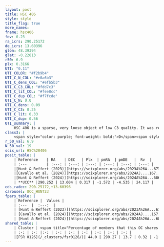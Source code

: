 ```yaml
---
layout: post
title: HSC 406
style: style
title_flag: true
more_names: 
fname: hsc406
fov: 0.23
ra_icrs: 290.25172
de_icrs: 13.60396
glon: 48.39394
glat: -0.22813
r50: 6.9
plx: 0.3166
UTI: "0.11"
UTI_COLOR: "#f2b9b4"
UTI_C_N_COL: "#e0a6b3"
UTI_C_dens_COL: "#efb5b3"
UTI_C_C3_COL: "#fdd7c3"
UTI_C_lit_COL: "#fee8cc"
UTI_C_dup_COL: "#f7fcde"
UTI_C_N: 0.0
UTI_C_dens: 0.09
UTI_C_C3: 0.25
UTI_C_lit: 0.33
UTI_C_dup: 0.56
UTI_summary: |
    HSC 406 is a sparse, very loose object of low C3 quality. It was recently reported in the literature.<br><br>This is likely a unique object, which shares a moderate percentage of members with at least one previously reported entry.<br><br><span style="color: #99180f; font-weight: bold;">Warning: </span>contains less than 25 stars with <i>P>0.5</i> estimated.
class3: |
    <span style="color: purple; font-weight: bold;">D</span><span style="color: #FFC300; font-weight: bold;">B</span>
r_50_val: 6.9
N_50_val: 19
scix_url: HSC%20406
posit_table: |
    | Reference    | RA    | DEC   | Plx  | pmRA  | pmDE   |  Rv  |
    | :---         | :---: | :---: | :---: | :---: | :---: | :---: |
    |[Hunt & Reffert (2023)](https://scixplorer.org/abs/2023A%26A...673A.114H) | 290.289 | 13.588 | 0.318 | -1.587 | -4.503 | 24.095 |
    |[Cavallo et al. (2024)](https://scixplorer.org/abs/2024AJ....167...12C) | 290.263 | 13.591 | 0.321 | -- | -- | -- |
    |[Hunt & Reffert (2024)](https://scixplorer.org/abs/2024A%26A...686A..42H) | 290.289 | 13.588 | 0.318 | -1.587 | -4.503 | 24.095 |
    | **UCC** |290.252 | 13.604 | 0.317 | -1.572 | -4.535 | 24.117 | 
cds_radec: 290.25172,+13.60396
carousel: UCC_HUNT23
fpars_table: |
    | Reference |  Values |
    | :---  |  :---:  |
    | [Hunt & Reffert (2023)](https://scixplorer.org/abs/2023A%26A...673A.114H) | `AV50=4.945, diffAV50=2.695, MOD50=12.225, logAge50=7.139` |
    | [Cavallo et al. (2024)](https://scixplorer.org/abs/2024AJ....167...12C) | `AV50=4.67, dMod50=12.87, logAge50=7.09, [Fe/H]50=-0.09` |
    | [Hunt & Reffert (2024)](https://scixplorer.org/abs/2024A%26A...686A..42H) | `MassJ=966.980` |
shared_table: |
    | Cluster | <span title="Percentage of members that this OC shares with the ones listed">%</span>   | RA   | DEC   | Plx   | pmRA  | pmDE  | Rv | UTI |
    | :-: | :-: |:-: | :-: | :-: | :-: | :-: | :-: | :-: |
    |[FSR 0126](/_clusters/fsr0126/)| 44.0 | 290.27 | 13.7 | 0.32 | -1.61 | -4.53 | 18.9 |0.26 |
---
```

